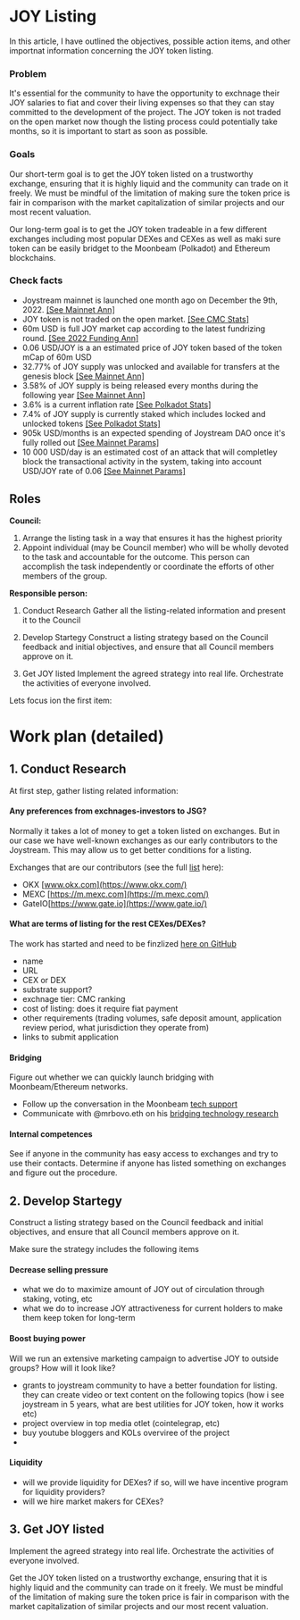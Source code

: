 # JOY Listing 

In this article, I have outlined the objectives, possible action items, and other importnat information concerning the JOY token listing.

### Problem

It's essential for the community to have the opportunity to exchnage their JOY salaries to fiat and cover their living expenses so that they can stay committed to the development of the project. The JOY token is not traded on the open market now though the listing process could potentially take months, so it is important to start as soon as possible. 

### Goals

Our short-term goal is to get the JOY token listed on a trustworthy exchange, ensuring that it is highly liquid and the community can trade on it freely. We must be mindful of the limitation of making sure the token price is fair in comparison with the market capitalization of similar projects and our most recent valuation.

Our long-term goal is to get the JOY token tradeable in a few different exchanges including most popular DEXes and CEXes as well as maki sure token can be easily bridget to the Moonbeam (Polkadot) and Ethereum blockchains.  

### Check facts

- Joystream mainnet is launched one month ago on December the 9th, 2022. [[See Mainnet Ann]](https://blog.joystream.org/mainnet-is-live/)
- JOY token is not traded on the open market. [[See CMC Stats]](https://coinmarketcap.com/currencies/joystream/)
- 60m USD is full JOY market cap according to the latest fundrizing round. [[See 2022 Funding Ann]](https://blog.joystream.org/2022-funding/)
- 0.06 USD/JOY is a an estimated price of JOY token based of the token mCap of 60m USD
- 32.77% of JOY supply was unlocked and available for transfers at the genesis block [[See Mainnet Ann]](https://blog.joystream.org/mainnet-is-live/)
- 3.58% of JOY supply is being released every months during the following year [[See Mainnet Ann]](https://blog.joystream.org/mainnet-is-live/)
- 3.6% is a current inflation rate [[See Polkadot Stats]](https://polkadot.js.org/apps/?rpc=wss%3A%2F%2Frpc.joystream.org%3A9944#/staking)
- 7.4% of JOY supply is currently staked which includes locked and unlocked tokens [[See Polkadot Stats]](https://polkadot.js.org/apps/?rpc=wss%3A%2F%2Frpc.joystream.org%3A9944#/staking)
- 905k USD/months is an expected spending of Joystream DAO once it's fully rolled out [[See Mainnet Params]](https://gist.github.com/bedeho/1b231111596e25b215bc66f0bd0e7ccc)
- 10 000 USD/day is an estimated cost of an attack that will completley block the transactional activity in the system, taking into account USD/JOY rate of 0.06 [[See Mainnet Params]](https://gist.github.com/bedeho/1b231111596e25b215bc66f0bd0e7ccc)

## Roles

**Council:**

1. Arrange the listing task in a way that ensures it has the highest priority
2. Appoint individual (may be Council member) who will be wholly devoted to the task and accountable for the outcome. This person can accomplish the task independently or coordinate the efforts of other members of the group.

**Responsible person:**

1. Conduct Research 
Gather all the listing-related information and present it to the Council

2. Develop Startegy
Construct a listing strategy based on the Council feedback and initial objectives, and ensure that all Council members approve on it.

3. Get JOY listed
Implement the agreed strategy into real life. Orchestrate the activities of everyone involved. 

Lets focus ion the first item: 

# Work plan (detailed)

## 1. Conduct Research

At first step, gather listing related information:

#### Any preferences from exchnages-investors to JSG?

Normally it takes a lot of money to get a token listed on exchanges. But in our case we have well-known exchanges as our early contributors to the Joystream. This may allow us to get better conditions for a listing.

Exchanges that are our contributors (see the full [list](https://arcticstartup.com/joystream-raised-d-5-85-m/) here):

- OKX [www.okx.com](https://www.okx.com/)
- MEXC [https://m.mexc.com](https://m.mexc.com/)
- GateIO[https://www.gate.io](https://www.gate.io/)

#### What are terms of listing for the rest CEXes/DEXes? 

The work has started and need to be finzlized [here on GitHub](https://github.com/Joystream/community-repo/issues/865)
 - name 
 - URL
 - CEX or DEX
 - substrate support?
 - exchnage tier: CMC ranking
 - cost of listing: does it require fiat payment
 - other requirements (trading volumes, safe deposit amount, application review period, what jurisdiction they operate from)
 - links to submit application

#### Bridging 

Figure out whether we can quickly launch bridging with Moonbeam/Ethereum networks. 
- Follow up the conversation in the Moonbeam [tech support](https://discord.com/channels/745382242326413442/930467366268198912/1059188993385824267) 
- Communicate with @mrbovo.eth on his [bridging technology research](https://discord.com/channels/811216481340751934/1035124335255506984/1059754673797607465)

#### Internal competences 

See if anyone in the community has easy access to exchanges and try to use their contacts. Determine if anyone has listed something on exchanges and figure out the procedure.

## 2. Develop Startegy
Construct a listing strategy based on the Council feedback and initial objectives, and ensure that all Council members approve on it.

Make sure the strategy includes the following items 

#### Decrease selling pressure
- what we do to maximize amount of JOY out of circulation through staking, voting, etc
- what we do to increase JOY attractiveness for current holders to make them keep token for long-term

#### Boost buying power
Will we run an extensive marketing campaign to advertise JOY to outside groups? How will it look like?
- grants to joystream community to have a better foundation for listing. they can create video or text content on the following topics  (how i see joystream in 5 years, what are best utilities for JOY token, how it works etc)
- project overview in top media otlet (cointelegrap, etc)
- buy youtube bloggers and KOLs overviree of the project
- 

#### Liquidity 
- will we provide liquidity for DEXes? if so, will we have incentive program for liquidity providers? 
- will we hire market makers for CEXes?

## 3. Get JOY listed

Implement the agreed strategy into real life. Orchestrate the activities of everyone involved. 

Get the JOY token listed on a trustworthy exchange, ensuring that it is highly liquid and the community can trade on it freely. We must be mindful of the limitation of making sure the token price is fair in comparison with the market capitalization of similar projects and our most recent valuation.
